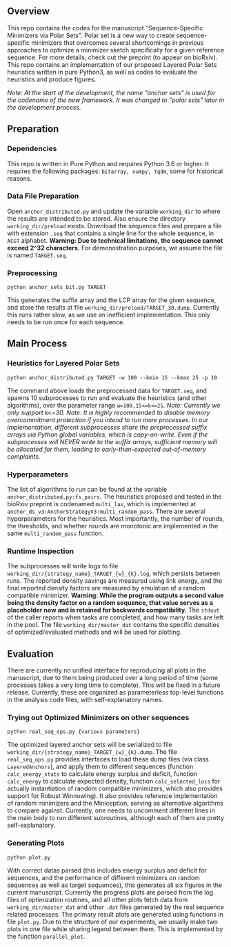 ## Overview
This repo contains the codes for the manuscript "Sequence-Specific Minimizers via Polar Sets".
Polar set is a new way to create sequence-specific minimizers that overcomes several shortcomings in previous approaches to optimize a minimizer sketch specifically for a given reference sequence. For more details,
check out the preprint (to appear on bioRxiv).
This repo contains an implementation of our proposed Layered Polar Sets heuristics written in pure Python3, as well as codes to evaluate the heuristics and produce figures.

*Note: At the start of the development, the name "anchor sets" is used for the codename of the new framework. It was changed to "polar sets" later in the development process.*
## Preparation
### Dependencies
This repo is written in Pure Python and requires Python 3.6 or higher.
It requires the following packages: `bitarray, numpy, tqdm`, some for historical reasons.
### Data File Preparation
Open `anchor_distributed.py` and update the variable `working_dir` to where the results are intended to be stored.
Also ensure the directory `working_dir/preload` exists.
Download the sequence files and prepare a file with extension `.seq` that contains a single line for the whole sequence, in `ACGT` alphabet.
**Warning: Due to technical limitations, the sequence cannot exceed 2^32 characters.**
For demonostration purposes, we assume the file is named `TARGET.seq`.
### Preprocessing
```
python anchor_sets_bit.py TARGET
```
This generates the suffix array and the LCP array for the given sequence, and store the results at file `working_dir/preload/TARGET_30.dump`. Currently this runs rather slow, as we use an inefficient implementation.
This only needs to be run once for each sequence.
## Main Process
### Heuristics for Layered Polar Sets
```
python anchor_distributed.py TARGET -w 100 --kmin 15 --kmax 25 -p 10
```
The command above loads the preprocessed data for `TARGET.seq`, and spawns 10 subprocesses to run and evaluate the heuristics (and other algorithms), over the parameter range `w=100,15<=k<=25`.
*Note: Currently we only support k<=30.*
*Note: It is highly recommended to disable memory overcommitment protection if you intend to run more processes. In our implementation, different subprocesses share the preprocessed suffix arrays via Python global variables, which is copy-on-write. Even if the subprocesses will NEVER write to the suffix arrays, sufficient memory will be allocated for them, leading to early-than-expected out-of-memory complaints.*
### Hyperparameters
The list of algorithms to run can be found at the variable `anchor_distributed.py:fs_pairs`. The heuristics proposed and tested in the bioRxiv preprint is codenamed `multi_lax`, which is implemented at `anchor_ds_v3:AnchorStrategyV3:multi_random_pass`.
There are several hyperparameters for the heuristics. Most importantly, the number of rounds, the thresholds, and whether rounds are monotonic are implemented in the same `multi_random_pass` function.
### Runtime Inspection
The subprocesses will write logs to file `working_dir/{strategy_name}_TARGET_{w}_{k}.log`, which persists between runs. The reported density savings are measured using link energy, and the final reported density factors
are measured by emulation of a random compatible minimizer.
**Warning: While the program outputs a second value being the density factor on a random sequence, that value serves as a placeholder now and is retained for backwards compatibility.**
The `stdout` of the caller reports when tasks are completed, and how many tasks are left in the pool.
The file `working_dir/master_dat` contains the specific densities of optimized/evaluated methods and will be used for plotting.
## Evaluation
There are currently no unified interface for reproducing all plots in the manuscript, due to them being produced over a long period of time (some processes takes a very long time to complete). This will be fixed in a
future release. Currently, these are organized as parameterless top-level functions in the analysis code files, with self-explanatory names.
### Trying out Optimized Minimizers on other sequences
```
python real_seq_ops.py {various parameters}
```
The optimized layered anchor sets will be serialized to file `working_dir/{strategy_name}_TARGET_{w}_{k}.dump`. The file `real_seq_ops.py` provides interfaces to load these dump files (via class `LayeredAnchors`), and apply them to different sequences (function `calc_energy_stats` to calculate energy surplus and deficit, function `calc_energy` to calculate expected density, function `calc_selected_locs` for actually instantiation of random compatible minimizers, which also provides support for Robust Winnowing). It also provides reference implementation of random minimizers and the Miniception, serving as alternative algorithms to compare against.
Currently, one needs to uncomment different lines in the main body to run different subroutines, although each of them are pretty self-explanatory.
### Generating Plots
```
python plot.py
```
With correct datas parsed (this includes energy surplus and deficit for sequences, and the performance of different minimizers on random sequences as well as target sequences), this generates all six figures in the
current manuscript. Currently the progress plots are parsed from the log files of optimization routines, and all other plots fetch data from `working_dir/master_dat` and other `.dat` files generated by the real sequence
related processes.
The primary result plots are generated using functions in file `plot.py`. Due to the structure of our experiments, we usually make two plots in one file while sharing legend between them. This is implemented by the
function `parallel_plot`.
